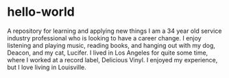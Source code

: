 # hello-world
A repository for learning and applying new things
I am a 34 year old service industry professional who is looking to have a career change. I enjoy listening and playing music, reading books, and hanging out with my dog, Deacon, and my cat, Lucifer. I lived in Los Angeles for quite some time, where I worked at a record label, Delicious Vinyl. I enjoyed my experience, but I love living in Louisville.

